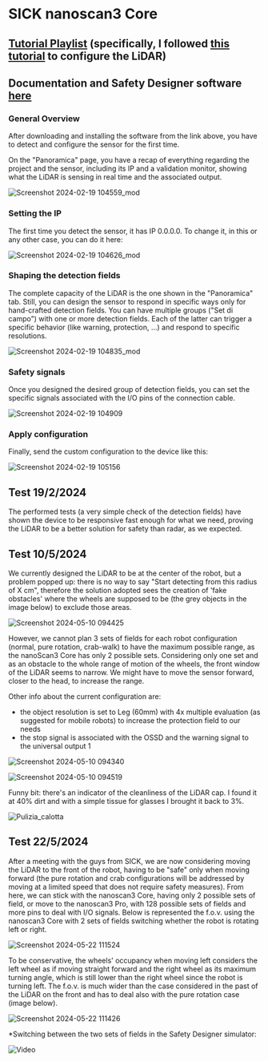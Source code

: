 
# SICK nanoscan3 Core

## [Tutorial Playlist](https://www.youtube.com/playlist?list=PLYOEqjmcX3qGQWubPR6m3nTOpJqDv8gj9) (specifically, I followed [this tutorial](https://www.youtube.com/watch?v=rKkS8W7DeXc&list=PLYOEqjmcX3qGQWubPR6m3nTOpJqDv8gj9&index=3&pp=iAQB) to configure the LiDAR)
## Documentation and Safety Designer software [here](https://www.sick.com/it/it/catalog/prodotti/safety/laser-scanner-di-sicurezza/nanoscan3/c/g507056?category=g568283&tab=downloads) 

### General Overview
After downloading and installing the software from the link above, you have to detect and configure the sensor for the first time. 

On the "Panoramica" page, you have a recap of everything regarding the project and the sensor, including its IP and a validation monitor, showing what the LiDAR is sensing in real time and the associated output. 

![Screenshot 2024-02-19 104559_mod](https://github.com/AltoRobotics/knowledge-base/assets/32684998/0a7ee45c-6814-4e46-9790-36cd9beefb96)

### Setting the IP
The first time you detect the sensor, it has IP 0.0.0.0. To change it, in this or any other case, you can do it here:

![Screenshot 2024-02-19 104626_mod](https://github.com/AltoRobotics/knowledge-base/assets/32684998/ea19b9b7-0969-42fb-a703-106fa4a6db54)

### Shaping the detection fields
The complete capacity of the LiDAR is the one shown in the "Panoramica" tab. Still, you can design the sensor to respond in specific ways only for hand-crafted detection fields. You can have multiple groups ("Set di campo") with one or more detection fields. Each of the latter can trigger a specific behavior (like warning, protection, ...) and respond to specific resolutions.

![Screenshot 2024-02-19 104835_mod](https://github.com/AltoRobotics/knowledge-base/assets/32684998/eee771d0-1c8b-42b5-9c39-fd8f90f28f73)

### Safety signals
Once you designed the desired group of detection fields, you can set the specific signals associated with the I/O pins of the connection cable.

![Screenshot 2024-02-19 104909](https://github.com/AltoRobotics/knowledge-base/assets/32684998/d58d6833-386d-4185-aab1-138d1470a1a4)

### Apply configuration
Finally, send the custom configuration to the device like this:

![Screenshot 2024-02-19 105156](https://github.com/AltoRobotics/knowledge-base/assets/32684998/727e1b36-2fd3-48e5-9a53-eb2d856841ba)

## Test 19/2/2024
The performed tests (a very simple check of the detection fields) have shown the device to be responsive fast enough for what we need, proving the LiDAR to be a better solution for safety than radar, as we expected.

## Test 10/5/2024
We currently designed the LiDAR to be at the center of the robot, but a problem popped up: there is no way to say "Start detecting from this radius of X cm", therefore the solution adopted sees the creation of 'fake obstacles' where the wheels are supposed to be (the grey objects in the image below) to exclude those areas. 

![Screenshot 2024-05-10 094425](https://github.com/AltoRobotics/knowledge-base/assets/32684998/9607b922-538c-4dd4-9e15-3278b1f009f9)

However, we cannot plan 3 sets of fields for each robot configuration (normal, pure rotation, crab-walk) to have the maximum possible range, as the nanoScan3 Core has only 2 possible sets. Considering only one set and as an obstacle to the whole range of motion of the wheels, the front window of the LiDAR seems to narrow. We might have to move the sensor forward, closer to the head, to increase the range.

Other info about the current configuration are:
 - the object resolution is set to Leg (60mm) with 4x multiple evaluation (as suggested for mobile robots) to increase the protection field to our needs
 - the stop signal is associated with the OSSD and the warning signal to the universal output 1
 
![Screenshot 2024-05-10 094340](https://github.com/AltoRobotics/knowledge-base/assets/32684998/3ce8678d-b359-4dea-aee5-bfa1bc1ef6de)

![Screenshot 2024-05-10 094519](https://github.com/AltoRobotics/knowledge-base/assets/32684998/e63f887c-881a-445f-9ba5-4e877344d5f4)

Funny bit: there's an indicator of the cleanliness of the LiDAR cap. I found it at 40% dirt and with a simple tissue for glasses I brought it back to 3%.

![Pulizia_calotta](https://github.com/AltoRobotics/knowledge-base/assets/32684998/e2f16a0b-9d73-4b04-916f-c068c4780ba2)

## Test 22/5/2024
After a meeting with the guys from SICK, we are now considering moving the LiDAR to the front of the robot, having to be "safe" only when moving forward (the pure rotation and crab configurations will be addressed by moving at a limited speed that does not require safety measures). From here, we can stick with the nanoscan3 Core, having only 2 possible sets of field, or move to the nanoscan3 Pro, with 128 possible sets of fields and more pins to deal with I/O signals. Below is represented the f.o.v. using the nanoscan3 Core with 2 sets of fields switching whether the robot is rotating left or right.

![Screenshot 2024-05-22 111524](https://github.com/AltoRobotics/knowledge-base/assets/32684998/226dd7a3-2a6b-42a7-90ba-985bb4e7b4da)

To be conservative, the wheels' occupancy when moving left considers the left wheel as if moving straight forward and the right wheel as its maximum turning angle, which is still lower than the right wheel since the robot is turning left. The f.o.v. is much wider than the case considered in the past of the LiDAR on the front and has to deal also with the pure rotation case (image below).

![Screenshot 2024-05-22 111426](https://github.com/AltoRobotics/knowledge-base/assets/32684998/1a3d7668-5a91-4e9d-8f58-3c0ae6c608eb)

*Switching between the two sets of fields in the Safety Designer simulator:

![Video](https://github.com/AltoRobotics/knowledge-base/assets/32684998/47e980a0-dab7-4cbe-98cf-8461dd67588c)



